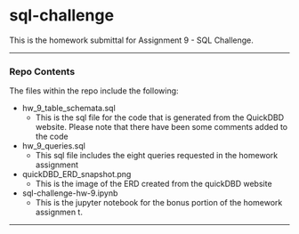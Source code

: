 
# sql-challenge

This is the homework submittal for Assignment 9 - SQL Challenge.
***
### Repo Contents
The files within the repo include the following:

+ hw_9_table_schemata.sql
    + This is the sql file for the code that is generated from the QuickDBD website. Please note that there have been some comments added to the code
+ hw_9_queries.sql
    + This sql file includes the eight queries requested in the homework assignment
+ quickDBD_ERD_snapshot.png
    + This is the image of the ERD created from the quickDBD website
+ sql-challenge-hw-9.ipynb
    + This is the jupyter notebook for the bonus portion of the homework assignmen t.

***

